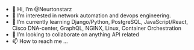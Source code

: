 - 👋 Hi, I’m @Neurtonstarz
- 👀 I’m interested in network automation and devops engineering. 
- 🌱 I’m currently learning Django/Python, PostgreSQL, JavaScript/React, Cisco DNA-center, GraphQL, NGINX, Linux, Container Orchestration  
- 💞️ I’m looking to collaborate on anything API related 
- 📫 How to reach me ...

<!---
Neurtonstarz/Neurtonstarz is a ✨ special ✨ repository because its `README.md` (this file) appears on your GitHub profile.
You can click the Preview link to take a look at your changes.
--->
